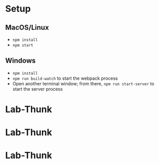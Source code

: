 # Setup

## MacOS/Linux

* `npm install`
* `npm start`

## Windows

* `npm install`
* `npm run build-watch` to start the webpack process
* Open another terminal window; from there, `npm run start-server` to start the server process
# Lab-Thunk
# Lab-Thunk
# Lab-Thunk

